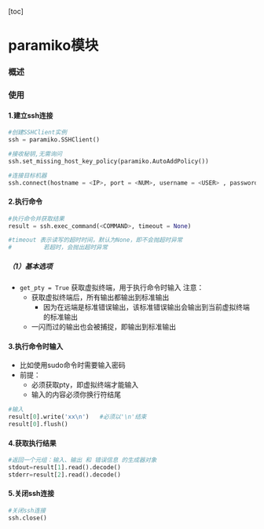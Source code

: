 [toc]
# paramiko模块
### 概述
### 使用
#### 1.建立ssh连接
```python
#创建SSHClient实例
ssh = paramiko.SSHClient()                

#接收秘钥,无需询问
ssh.set_missing_host_key_policy(paramiko.AutoAddPolicy())

#连接目标机器
ssh.connect(hostname = <IP>, port = <NUM>, username = <USER> , password = <PASSWD>)
```

#### 2.执行命令
```python
#执行命令并获取结果
result = ssh.exec_command(<COMMAND>, timeout = None)

#timeout 表示读写的超时时间，默认为None，即不会抛超时异常
#         若超时，会抛出超时异常
```
##### （1）基本选项
* `get_pty = True`
获取虚拟终端，用于执行命令时输入
注意：
  * 获取虚拟终端后，所有输出都输出到标准输出
    * 因为在远端是标准错误输出，该标准错误输出会输出到当前虚拟终端的标准输出
  * 一闪而过的输出也会被捕捉，即输出到标准输出

#### 3.执行命令时输入
* 比如使用sudo命令时需要输入密码
* 前提：
  * 必须获取pty，即虚拟终端才能输入
  * 输入的内容必须你换行符结尾
```python
#输入
result[0].write('xx\n')   #必须以'\n'结束
result[0].flush()
```

#### 4.获取执行结果
```python
#返回一个元组：输入、输出 和 错误信息 的生成器对象
stdout=result[1].read().decode()
stderr=result[2].read().decode()
```

#### 5.关闭ssh连接
```python
#关闭ssh连接
ssh.close()
```
